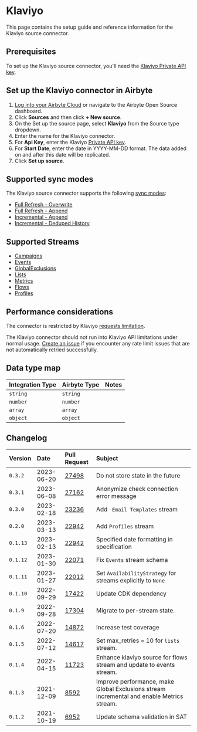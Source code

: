 # Klaviyo

This page contains the setup guide and reference information for the Klaviyo source connector.

## Prerequisites

To set up the Klaviyo source connector, you'll need the [Klaviyo Private API key](https://help.klaviyo.com/hc/en-us/articles/115005062267-How-to-Manage-Your-Account-s-API-Keys#your-private-api-keys3).


## Set up the Klaviyo connector in Airbyte

1. [Log into your Airbyte Cloud](https://cloud.airbyte.com/workspaces) or navigate to the Airbyte Open Source dashboard.
2. Click **Sources** and then click **+ New source**.
3. On the Set up the source page, select **Klaviyo** from the Source type dropdown.
4. Enter the name for the Klaviyo connector.
5. For **Api Key**, enter the Klaviyo [Private API key](https://help.klaviyo.com/hc/en-us/articles/115005062267-How-to-Manage-Your-Account-s-API-Keys#your-private-api-keys3).
6. For **Start Date**, enter the date in YYYY-MM-DD format. The data added on and after this date will be replicated. 
7. Click **Set up source**.

## Supported sync modes

The Klaviyo source connector supports the following [sync modes](https://docs.airbyte.com/cloud/core-concepts#connection-sync-modes):

* [Full Refresh - Overwrite](https://docs.airbyte.com/understanding-airbyte/connections/full-refresh-overwrite/)
* [Full Refresh - Append](https://docs.airbyte.com/understanding-airbyte/connections/full-refresh-append)
* [Incremental - Append](https://docs.airbyte.com/understanding-airbyte/connections/incremental-append)
* [Incremental - Deduped History](https://docs.airbyte.com/understanding-airbyte/connections/incremental-deduped-history)

## Supported Streams

* [Campaigns](https://developers.klaviyo.com/en/v1-2/reference/get-campaigns#get-campaigns)
* [Events](https://developers.klaviyo.com/en/v1-2/reference/metrics-timeline)
* [GlobalExclusions](https://developers.klaviyo.com/en/v1-2/reference/get-global-exclusions)
* [Lists](https://developers.klaviyo.com/en/v1-2/reference/get-lists)
* [Metrics](https://developers.klaviyo.com/en/v1-2/reference/get-metrics)
* [Flows](https://developers.klaviyo.com/en/reference/get_flows)
* [Profiles](https://developers.klaviyo.com/en/reference/get_profiles)

## Performance considerations

The connector is restricted by Klaviyo [requests limitation](https://apidocs.klaviyo.com/reference/api-overview#rate-limits).

The Klaviyo connector should not run into Klaviyo API limitations under normal usage. [Create an issue](https://github.com/airbytehq/airbyte/issues) if you encounter any rate limit issues that are not automatically retried successfully.

## Data type map

| Integration Type | Airbyte Type | Notes |
|:-----------------|:-------------|:------|
| `string`         | `string`     |       |
| `number`         | `number`     |       |
| `array`          | `array`      |       |
| `object`         | `object`     |       |

## Changelog

| Version  | Date       | Pull Request                                               | Subject                                                                                   |
|:---------|:-----------|:-----------------------------------------------------------|:------------------------------------------------------------------------------------------|
| `0.3.2`  | 2023-06-20 | [27498](https://github.com/airbytehq/airbyte/pull/27498)   | Do not store state in the future                                                          |
| `0.3.1`  | 2023-06-08 | [27162](https://github.com/airbytehq/airbyte/pull/27162)   | Anonymize check connection error message                                                  |
| `0.3.0`  | 2023-02-18 | [23236](https://github.com/airbytehq/airbyte/pull/23236)   | Add ` Email Templates` stream                                                             |
| `0.2.0`  | 2023-03-13 | [22942](https://github.com/airbytehq/airbyte/pull/23968)   | Add `Profiles` stream                                                                     |
| `0.1.13` | 2023-02-13 | [22942](https://github.com/airbytehq/airbyte/pull/22942)   | Specified date formatting in specification                                                |
| `0.1.12` | 2023-01-30 | [22071](https://github.com/airbytehq/airbyte/pull/22071)   | Fix `Events` stream schema                                                                |
| `0.1.11` | 2023-01-27 | [22012](https://github.com/airbytehq/airbyte/pull/22012)   | Set `AvailabilityStrategy` for streams explicitly to `None`                               |
| `0.1.10` | 2022-09-29 | [17422](https://github.com/airbytehq/airbyte/issues/17422) | Update CDK dependency                                                                     |
| `0.1.9`  | 2022-09-28 | [17304](https://github.com/airbytehq/airbyte/issues/17304) | Migrate to per-stream state.                                                              |                                                      
| `0.1.6`  | 2022-07-20 | [14872](https://github.com/airbytehq/airbyte/issues/14872) | Increase test coverage                                                                    |
| `0.1.5`  | 2022-07-12 | [14617](https://github.com/airbytehq/airbyte/issues/14617) | Set max\_retries = 10 for `lists` stream.                                                 |
| `0.1.4`  | 2022-04-15 | [11723](https://github.com/airbytehq/airbyte/issues/11723) | Enhance klaviyo source for flows stream and update to events stream.                      |
| `0.1.3`  | 2021-12-09 | [8592](https://github.com/airbytehq/airbyte/pull/8592)     | Improve performance, make Global Exclusions stream incremental and enable Metrics stream. |
| `0.1.2`  | 2021-10-19 | [6952](https://github.com/airbytehq/airbyte/pull/6952)     | Update schema validation in SAT                                                           |
